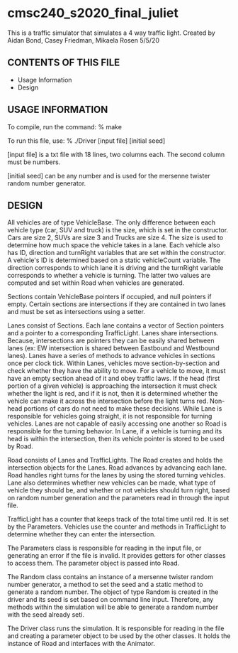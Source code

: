 # cmsc240_s2020_final_juliet

This is a traffic simulator that simulates a 4 way traffic light. 
Created by Aidan Bond, Casey Friedman, Mikaela Rosen
5/5/20

CONTENTS OF THIS FILE
---------------------
* Usage Information
* Design

USAGE INFORMATION
-----------------
To compile, run the command:
% make

To run this file, use:
% ./Driver [input file] [initial seed]

[input file] is a txt file with 18 lines, two columns each. The second column must be numbers.

[initial seed] can be any number and is used for the mersenne twister random number generator.

DESIGN 
-------
All vehicles are of type VehicleBase. The only difference between each vehicle type (car, SUV and truck) is the size, which is set in the constructor. Cars are size 2, SUVs are size 3 and Trucks are size 4. The size is used to determine how much space the vehicle takes in a lane. 
Each vehicle also has ID, direction and turnRight variables that are set within the constructor. A vehicle's ID is determined based on a static vehicleCount variable. The direction corresponds to which lane it is driving and the turnRight variable corresponds to whether a vehicle is turning. The latter two values are computed and set within Road when vehicles are generated. 

Sections contain VehicleBase pointers if occupied, and null pointers if empty. Certain sections are intersections if they are contained in two lanes and must be set as intersections using a setter. 

Lanes consist of Sections. Each lane contains a vector of Section pointers and a pointer to a corresponding TrafficLight.
Lanes share intersections. Because, intersections are pointers they can be easily shared between lanes (ex: EW intersection is shared between Eastbound and Westbound lanes).
Lanes have a series of methods to advance vehicles in sections once per clock tick. Within Lanes, vehicles move section-by-section and check whether they have the ability to move. For a vehicle to move, it must have an empty section ahead of it and obey traffic laws. If the head (first portion of a given vehicle) is approaching the intersection it must check whether the light is red, and if it is not, then it is determined whether the vehicle can make it across the intersection before the light turns red. Non-head portions of cars do not need to make these decisions.
While Lane is responsible for vehicles going straight, it is not responsible for turning vehicles. Lanes are not capable of easily accessing one another so Road is responsible for the turning behavior. In Lane, if a vehicle is turning and its head is within the intersection, then its vehicle pointer is stored to be used by Road.

Road consists of Lanes and TrafficLights. The Road creates and holds the intersection objects for the Lanes.
Road advances by advancing each lane. Road handles right turns for the lanes by using the stored turning vehicles. Lane also determines whether new vehicles can be made, what type of vehicle they should be, and whether or not vehicles should turn right, based on random number generation and the parameters read in through the input file. 

TrafficLight has a counter that keeps track of the total time until red. It is set by the Parameters. 
Vehicles use the counter and methods in TrafficLight to determine whether they can enter the intersection.

The Parameters class is responsible for reading in the input file, or generating an error if the file is invalid. It provides getters for other classes to access them. The parameter object is passed into Road. 

The Random class contains an instance of a mersenne twister random number generator, a method to set the seed and a static method to generate a random number. The object of type Random is created in the driver and its seed is set based on command line input. Therefore, any methods within the simulation will be able to generate a random number with the seed already seti.  

The Driver class runs the simulation. It is responsible for reading in the file and creating a parameter object
to be used by the other classes. It holds the instance of Road and interfaces with the Animator.
